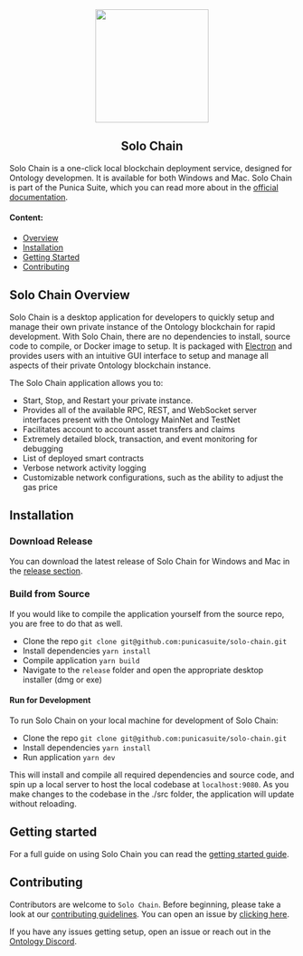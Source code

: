 
<div align="center">
  <img src="https://raw.githubusercontent.com/punicasuite/solo-chain/master/image/icon.png" height="200" width="200">
  <h2 class="doc-title">Solo Chain</h2>
</div>

Solo Chain is a one-click local blockchain deployment service, designed for Ontology developmen. It is available for both Windows and Mac. Solo Chain is part of the Punica Suite, which you can read more about in the [official documentation](http://dev-docs.ont.io/#/docs-en/Punica/punica).

#### Content:
- [Overview](#solo-chain-overview)
- [Installation](#installation)
- [Getting Started](#getting-started)
- [Contributing](#contributing)

## Solo Chain Overview
Solo Chain is a desktop application for developers to quickly setup and manage their own private instance of the Ontology blockchain for rapid development. With Solo Chain, there are no dependencies to install, source code to compile, or Docker image to setup. It is packaged with [Electron](http://electronjs.org) and provides users with an intuitive GUI interface to setup and manage all aspects of their private Ontology blockchain instance.

The Solo Chain application allows you to:
- Start, Stop, and Restart your private instance.
- Provides all of the available RPC, REST, and WebSocket server interfaces present with the Ontology MainNet and TestNet
- Facilitates account to account asset transfers and claims
- Extremely detailed block, transaction, and event monitoring for debugging
- List of deployed smart contracts
- Verbose network activity logging
- Customizable network configurations, such as the ability to adjust the gas price

## Installation

### Download Release
You can download the latest release of Solo Chain for Windows and Mac in the [release section](https://github.com/punicasuite/solo-chain/releases).

### Build from Source
If you would like to compile the application yourself from the source repo, you are free to do that as well.
- Clone the repo `git clone git@github.com:punicasuite/solo-chain.git`
- Install dependencies `yarn install`
- Compile application `yarn build`
- Navigate to the `release` folder and open the appropriate desktop installer (dmg or exe)

#### Run for Development
To run Solo Chain on your local machine for development of Solo Chain:
- Clone the repo `git clone git@github.com:punicasuite/solo-chain.git`
- Install dependencies `yarn install`
- Run application `yarn dev`

This will install and compile all required dependencies and source code, and spin up a local server to host the local codebase at `localhost:9080`. As you make changes to the codebase in the ./src folder, the application will update without reloading.

## Getting started
For a full guide on using Solo Chain you can read the [getting started guide](./getting-started.md).

## Contributing
Contributors are welcome to `Solo Chain`. Before beginning, please take a look at our [contributing guidelines](./CONTRIBUTING.md). You can open an issue by [clicking here](https://github.com/punicasuite/solo-chain/issues/new).

If you have any issues getting setup, open an issue or reach out in the [Ontology Discord](https://discordapp.com/invite/4TQujHj).
